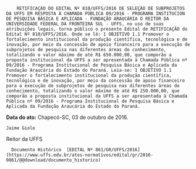         RETIFICAÇÃO DO EDITAL Nº 810/UFFS/2016 DE SELEÇÃO DE SUBPROJETOS DA UFFS EM RESPOSTA À CHAMADA PÚBLICA 09/2016 - PROGRAMA INSTITUCION DE PESQUISA BÁSICA E APLICADA - FUNDAÇÃO ARAUCÁRIA O REITOR DA UNIVERSIDADE FEDERAL DA FRONTEIRA SUL - UFFS, no uso de suas atribuições legais, torna público o presente Edital de RETIFICAÇÃO do Edital Nº 810/UFFS/2016. Onde se lê: 1 OBJETIVO 1.1 Promover o fortalecimento institucional da produção científica, tecnológica e de inovação, por meio da concessão de apoio financeiro para a execução de subprojetos de pesquisa nas diferentes áreas do conhecimento, totalizando o valor máximo de até R$ 650.000,00, que comporão a proposta institucional da UFFS a ser apresentada à Chamada Pública nº 09/2016 - Programa Institucional de Pesquisa Básica e Aplicada da Fundação Araucária do Estado do Paraná. Leia-se: 1 OBJETIVO 1.1 Promover o fortalecimento institucional da produção científica, tecnológica e de inovação, por meio da concessão de apoio financeiro para a execução de subprojetos de pesquisa nas diferentes áreas do conhecimento, totalizando o valor máximo de até R$ 250.000,00, que comporão a proposta institucional da UFFS a ser apresentada à Chamada Pública nº 09/2016 - Programa Institucional de Pesquisa Básica e Aplicada da Fundação Araucária do Estado do Paraná. 

   **Data do ato:** Chapecó-SC, 03 de outubro de 2016.   
 

    Jaime Giolo   
 Reitor da UFFS 

      Documento Histórico  [EDITAL Nº 861/GR/UFFS/2016](https://www.uffs.edu.br/atos-normativos/edital/gr/2016-0861/@@download/documento_historico)     
      